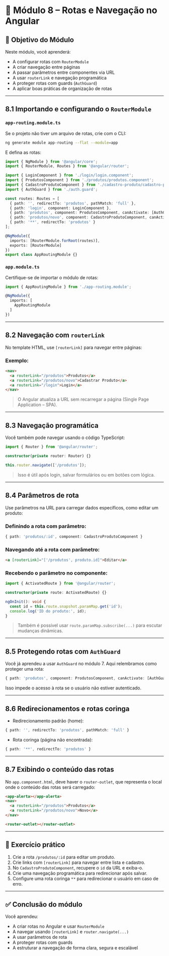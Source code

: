 # 🧭 Módulo 8 – Rotas e Navegação no Angular

## 🎯 Objetivo do Módulo

Neste módulo, você aprenderá:

- A configurar rotas com `RouterModule`
- A criar navegação entre páginas
- A passar parâmetros entre componentes via URL
- A usar `routerLink` e navegação programática
- A proteger rotas com guards (`AuthGuard`)
- A aplicar boas práticas de organização de rotas

------

## 8.1 Importando e configurando o `RouterModule`

### `app-routing.module.ts`

Se o projeto não tiver um arquivo de rotas, crie com o CLI:

```bash
ng generate module app-routing --flat --module=app
```

E defina as rotas:

```ts
import { NgModule } from '@angular/core';
import { RouterModule, Routes } from '@angular/router';

import { LoginComponent } from './login/login.component';
import { ProdutosComponent } from './produtos/produtos.component';
import { CadastroProdutoComponent } from './cadastro-produto/cadastro-produto.component';
import { AuthGuard } from './auth.guard';

const routes: Routes = [
  { path: '', redirectTo: 'produtos', pathMatch: 'full' },
  { path: 'login', component: LoginComponent },
  { path: 'produtos', component: ProdutosComponent, canActivate: [AuthGuard] },
  { path: 'produtos/novo', component: CadastroProdutoComponent, canActivate: [AuthGuard] },
  { path: '**', redirectTo: 'produtos' }
];

@NgModule({
  imports: [RouterModule.forRoot(routes)],
  exports: [RouterModule]
})
export class AppRoutingModule {}
```

### `app.module.ts`

Certifique-se de importar o módulo de rotas:

```ts
import { AppRoutingModule } from './app-routing.module';

@NgModule({
  imports: [
    AppRoutingModule
  ]
})
```

------

## 8.2 Navegação com `routerLink`

No template HTML, use `[routerLink]` para navegar entre páginas:

### Exemplo:

```html
<nav>
  <a routerLink="/produtos">Produtos</a>
  <a routerLink="/produtos/novo">Cadastrar Produto</a>
  <a routerLink="/login">Login</a>
</nav>
```

> O Angular atualiza a URL sem recarregar a página (Single Page Application – SPA).

------

## 8.3 Navegação programática

Você também pode navegar usando o código TypeScript:

```ts
import { Router } from '@angular/router';

constructor(private router: Router) {}

this.router.navigate(['/produtos']);
```

> Isso é útil após login, salvar formulários ou em botões com lógica.

------

## 8.4 Parâmetros de rota

Use parâmetros na URL para carregar dados específicos, como editar um produto:

### Definindo a rota com parâmetro:

```ts
{ path: 'produtos/:id', component: CadastroProdutoComponent }
```

### Navegando até a rota com parâmetro:

```html
<a [routerLink]="['/produtos', produto.id]">Editar</a>
```

### Recebendo o parâmetro no componente:

```ts
import { ActivatedRoute } from '@angular/router';

constructor(private route: ActivatedRoute) {}

ngOnInit(): void {
  const id = this.route.snapshot.paramMap.get('id');
  console.log('ID do produto:', id);
}
```

> Também é possível usar `route.paramMap.subscribe(...)` para escutar mudanças dinâmicas.

------

## 8.5 Protegendo rotas com `AuthGuard`

Você já aprendeu a usar `AuthGuard` no módulo 7. Aqui relembramos como proteger uma rota:

```ts
{ path: 'produtos', component: ProdutosComponent, canActivate: [AuthGuard] }
```

Isso impede o acesso à rota se o usuário não estiver autenticado.

------

## 8.6 Redirecionamentos e rotas coringa

- Redirecionamento padrão (home):

```ts
{ path: '', redirectTo: 'produtos', pathMatch: 'full' }
```

- Rota coringa (página não encontrada):

```ts
{ path: '**', redirectTo: 'produtos' }
```

------

## 8.7 Exibindo o conteúdo das rotas

No `app.component.html`, deve haver o `router-outlet`, que representa o local onde o conteúdo das rotas será carregado:

```html
<app-alerta></app-alerta>
<nav>
  <a routerLink="/produtos">Produtos</a>
  <a routerLink="/produtos/novo">Novo</a>
</nav>

<router-outlet></router-outlet>
```

------

## 🧪 Exercício prático

1. Crie a rota `/produtos/:id` para editar um produto.
2. Crie links com `[routerLink]` para navegar entre lista e cadastro.
3. No `CadastroProdutoComponent`, recupere o `id` da URL e exiba-o.
4. Crie uma navegação programática para redirecionar após salvar.
5. Configure uma rota coringa `**` para redirecionar o usuário em caso de erro.

------

## ✅ Conclusão do módulo

Você aprendeu:

- A criar rotas no Angular e usar `RouterModule`
- A navegar usando `[routerLink]` e `router.navigate(...)`
- A usar parâmetros de rota
- A proteger rotas com guards
- A estruturar a navegação de forma clara, segura e escalável

